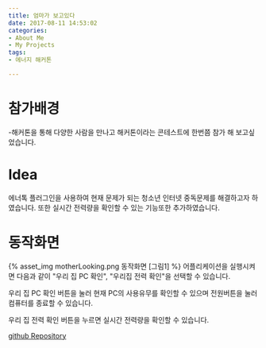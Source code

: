 ```yaml
---
title: 엄마가 보고있다
date: 2017-08-11 14:53:02
categories:
- About Me
- My Projects
tags:
- 에너지 해커톤

---
```

# 참가배경
-해커톤을 통해 다양한 사람을 만나고 해커톤이라는 콘테스트에 한번쯤 참가 해 보고싶었습니다.

# Idea
에너톡 플러그인을 사용하여 현재 문제가 되는 청소년 인터넷 중독문제를 해결하고자 하였습니다. 또한 실시간 전력량을 확인할 수 있는 기능또한 추가하였습니다.

# 동작화면

{% asset_img motherLooking.png 동작화면 [그림1] %}
어플리케이션을 실행시켜면 다음과 같이 "우리 집 PC 확인", "우리집 전력 확인"을 선택할 수 있습니다.

우리 집 PC 확인 버튼을 눌러 현재 PC의 사용유무를 확인할 수 있으며 전원버튼을 눌러 컴퓨터를 종료할 수 있습니다.

우리 집 전력 확인 버튼을 누르면 실시간 전력량을 확인할 수 있습니다.

[github Repository](https://github.com/KKimSangHeon/Mother_Is_Looking)
